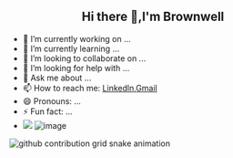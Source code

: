 <h2 align="center">Hi there 👋,I'm Brownwell</h2>

- 🔭 I’m currently working on ...
- 🌱 I’m currently learning ...
- 👯 I’m looking to collaborate on ...
- 🤔 I’m looking for help with ...
- 💬 Ask me about ...
- 📫 How to reach me: [Linkedln](https://www.linkedin.com/in/brownwell-ehimare-22bb35275/),[Gmail](ehimarechrisbro@gmail.com)
- 😄 Pronouns: ...
- ⚡ Fun fact: ...
- ![](https://komarev.com/ghpvc/?username=chrisbro8&label=Profile+views)
![image](https://github.com/chrisbro8/chrisbro8/assets/95133066/f5694937-8b59-4203-93b3-e153f32f590a)
<img src="https://raw.githubusercontent.com/chrisbro8/chrisbro8/output/github-contribution-grid-snake-dark.svg#gh-dark-mode-only" alt="github contribution grid snake animation" style="max-width: 100%;">

